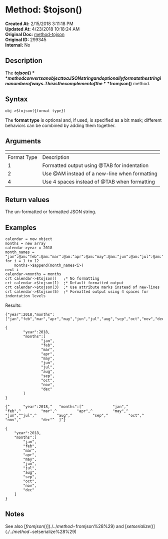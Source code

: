 # Method: $tojson()

**Created At:** 2/15/2018 3:11:18 PM  
**Updated At:** 4/23/2018 10:18:24 AM  
**Original Doc:** [method-tojson](https://docs.jbase.com/42948-dynamic-objects/method-tojson)  
**Original ID:** 299345  
**Internal:** No  


## Description

The **$tojson()** method converts an object to a JSON string and optionally formats the string in a number of ways. This is the complement of the **$fromjson()** method.



## Syntax

```
obj->$tojson({format type}) 
```

The **format type** is optional and, if used, is specified as a bit mask; different behaviors can be combined by adding them together.



## Arguments




| <!----> | <!----> |
| --- | --- |
| Format Type<br> | Description<br> |
| 1<br> | Formatted output using @TAB for indentation<br> |
| 2<br> | Use @AM instead of a new-line when formatting<br> |
| 4<br> | Use 4 spaces instead of @TAB when formatting<br> |




## Return values

The un-formatted or formatted JSON string.



## Examples

```
calendar = new object
months = new array
calendar->year = 2018
month_names = "jan":@am:"feb":@am:"mar":@am:"apr":@am:"may":@am:"jun":@am:"jul":@am:"aug":@am:"sep":@am:"oct":@am:"nov":@am:"dec"
for i = 1 to 12
    months->$append(month_names<i>)
next i
calendar->months = months
crt calendar->$tojson()   ;* No formatting
crt calendar->$tojson(1)  ;* Default formatted output
crt calendar->$tojson(3)  ;* Use attribute marks instead of new-lines
crt calendar->$tojson(5)  ;* Formatted output using 4 spaces for indentation levels
```

Results:

```
{"year":2018,"months":["jan","feb","mar","apr","may","jun","jul","aug","sep","oct","nov","dec"]}

{
        "year":2018,
        "months":[
                "jan",
                "feb",
                "mar",
                "apr",
                "may",
                "jun",
                "jul",
                "aug",
                "sep",
                "oct",
                "nov",
                "dec"
        ]
}

{^      "year":2018,^   "months":[^             "jan",^         "feb",^         "mar",^         "apr",^         "may",^         "jun",^"jul",^         "aug",^         "sep",^         "oct",^         "nov",^         "dec"^  ]^}

{
    "year":2018,
    "months":[
        "jan",
        "feb",
        "mar",
        "apr",
        "may",
        "jun",
        "jul",
        "aug",
        "sep",
        "oct",
        "nov",
        "dec"
    ]
}
```



## Notes

See also [$fromjson()](./../method-$fromjson%28%29) and [$setserialize()](./../method-$setserialize%28%29)
